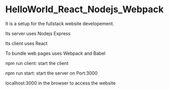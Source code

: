 # HelloWorld_React_Nodejs_Webpack

It is a setup for the fullstack website developement. 

Its server uses Nodejs Express 

Its client uses React 

To bundle web pages uses Webpack and Babel



npm run client: start the client 

npm run start: start the server on Port:3000

localhost:3000 in the browser to access the website 



